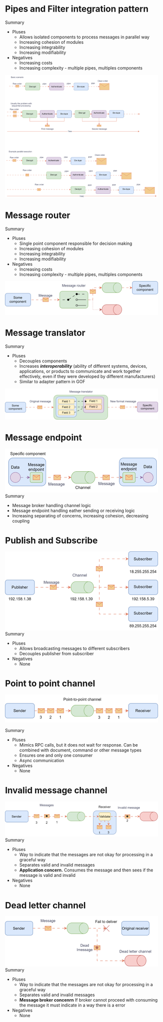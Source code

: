# Pipes and Filter integration pattern
Summary
- Pluses 
  - Allows isolated components to process messages in parallel way
  - Increasing cohesion of modules
  - Increasing integrability
  - Increasing modifiability
- Negatives
  - Increasing costs
  - Increasing complexity - multiple pipes, multiples components

![Alt text here](images/PipesAndFilters.svg)
# Message router
Summary
- Pluses
    - Single point component responsible for decision making 
    - Increasing cohesion of modules
    - Increasing integrability
    - Increasing modifiability
- Negatives
    - Increasing costs
    - Increasing complexity - multiple pipes, multiples components

![Alt text here](images/MessageRouter.drawio.svg)
# Message translator

Summary
- Pluses
  - Decouples components
  - Increases **_interoperability_** (ability of different systems, devices, applications, or products to communicate and work together effectively, even if they were developed by different manufacturers)
  - Similar to adapter pattern in GOF

![Alt text here](images/MessageTranslator.drawio.svg)

# Message endpoint
![Alt text here](images/MessagEndpoint.drawio.svg)
Summary
- Message broker handling channel logic
- Message endpoint handling eather sending or receiving logic
- Increasing separating of concerns, increasing cohesion, decreasing coupling

# Publish and Subscribe
![Alt text here](images/PublishSubscribe.drawio.svg)
Summary
- Pluses
  - Allows broadcasting messages to different subscribers
  - Decouples publisher from subscriber
- Negatives
  - None


# Point to point channel
![Alt text here](images/PointToPoint.drawio.svg)

Summary
- Pluses
  - Mimics RPC calls, but it does not wait for response. Can be combined with document, command or other message types
  - Ensures one and only one consumer
  - Async communication
- Negatives
  - None


# Invalid message channel
![Alt text here](images/InvalidMessage.drawio.svg)
Summary
- Pluses
  - Way to indicate that the messages are not okay for processing in a graceful way
  - Separates valid and invalid messages
  - **Application concern.** Consumes the message and then sees if the message is valid and invalid
- Negatives
  - None

# Dead letter channel
![Alt text here](images/DeadLetter.drawio.svg)
Summary
- Pluses
  - Way to indicate that the messages are not okay for processing in a graceful way
  - Separates valid and invalid messages
  - **Message broker concenrn** If broker cannot proceed with consuming the message it must indicate in a way there is a error
- Negatives
  - None